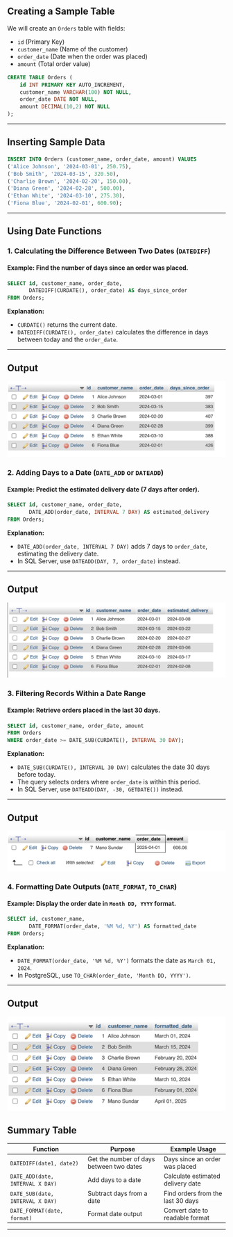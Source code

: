 

## Creating a Sample Table
We will create an `Orders` table with fields:
- `id` (Primary Key)
- `customer_name` (Name of the customer)
- `order_date` (Date when the order was placed)
- `amount` (Total order value)

```sql
CREATE TABLE Orders (
    id INT PRIMARY KEY AUTO_INCREMENT,
    customer_name VARCHAR(100) NOT NULL,
    order_date DATE NOT NULL,
    amount DECIMAL(10,2) NOT NULL
);
```

---

## Inserting Sample Data
```sql
INSERT INTO Orders (customer_name, order_date, amount) VALUES
('Alice Johnson', '2024-03-01', 250.75),
('Bob Smith', '2024-03-15', 320.50),
('Charlie Brown', '2024-02-20', 150.00),
('Diana Green', '2024-02-28', 500.00),
('Ethan White', '2024-03-10', 275.30),
('Fiona Blue', '2024-02-01', 600.90);
```

---

## Using Date Functions

### 1. Calculating the Difference Between Two Dates (`DATEDIFF`)
#### Example: Find the number of days since an order was placed.
```sql
SELECT id, customer_name, order_date,
       DATEDIFF(CURDATE(), order_date) AS days_since_order
FROM Orders;
```
**Explanation:**
- `CURDATE()` returns the current date.
- `DATEDIFF(CURDATE(), order_date)` calculates the difference in days between today and the `order_date`.

---


  ## Output
  ![Output](assets/output-1.png)


### 2. Adding Days to a Date (`DATE_ADD` or `DATEADD`)
#### Example: Predict the estimated delivery date (7 days after order).
```sql
SELECT id, customer_name, order_date,
       DATE_ADD(order_date, INTERVAL 7 DAY) AS estimated_delivery
FROM Orders;
```
**Explanation:**
- `DATE_ADD(order_date, INTERVAL 7 DAY)` adds 7 days to `order_date`, estimating the delivery date.
- In SQL Server, use `DATEADD(DAY, 7, order_date)` instead.

---


  ## Output
  ![Output](assets/output-2.png)


### 3. Filtering Records Within a Date Range
#### Example: Retrieve orders placed in the last 30 days.
```sql
SELECT id, customer_name, order_date, amount
FROM Orders
WHERE order_date >= DATE_SUB(CURDATE(), INTERVAL 30 DAY);
```
**Explanation:**
- `DATE_SUB(CURDATE(), INTERVAL 30 DAY)` calculates the date 30 days before today.
- The query selects orders where `order_date` is within this period.
- In SQL Server, use `DATEADD(DAY, -30, GETDATE())` instead.

---


  ## Output
  ![Output](assets/output-3.png)


### 4. Formatting Date Outputs (`DATE_FORMAT`, `TO_CHAR`)
#### Example: Display the order date in `Month DD, YYYY` format.
```sql
SELECT id, customer_name,
       DATE_FORMAT(order_date, '%M %d, %Y') AS formatted_date
FROM Orders;
```
**Explanation:**
- `DATE_FORMAT(order_date, '%M %d, %Y')` formats the date as `March 01, 2024`.
- In PostgreSQL, use `TO_CHAR(order_date, 'Month DD, YYYY')`.

---


  ## Output
  ![Output](assets/output-4.png)


## Summary Table
| Function | Purpose | Example Usage |
|----------|---------|---------------|
| `DATEDIFF(date1, date2)` | Get the number of days between two dates | Days since an order was placed |
| `DATE_ADD(date, INTERVAL X DAY)` | Add days to a date | Calculate estimated delivery date |
| `DATE_SUB(date, INTERVAL X DAY)` | Subtract days from a date | Find orders from the last 30 days |
| `DATE_FORMAT(date, format)` | Format date output | Convert date to readable format |

---



